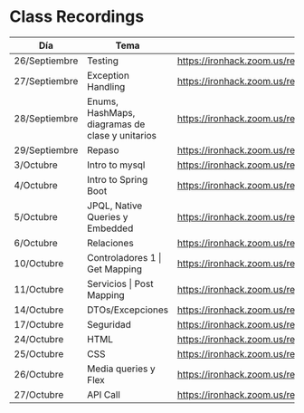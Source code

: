 # Class Recordings

| Día           | Tema    | Enlace                                                       |
| ------------- | ------- | ------------------------------------------------------------ |
| 26/Septiembre | Testing | https://ironhack.zoom.us/rec/share/xSRBHHxrJVNLaH0ZqTxS2P514jCtFG6TDblEPiO-SSe_BfKwfabu7e18BtOR3Ii7.ZFr4WXiJsELRag_K |
| 27/Septiembre | Exception Handling | https://ironhack.zoom.us/rec/share/WpB-FUNR3bXr9iz94uddtEQusUr84ngNyeCMmFkVcWa1WIFFnJC0jZK1b9DUAkph.bUrGhg-MiL5a9RNQ|
| 28/Septiembre | Enums, HashMaps, diagramas de clase y unitarios | https://ironhack.zoom.us/rec/share/9aVnNGBA-2WUiivYQDGPHTf73e7_6S1IUfGTtpVyXeRCDmfHFtTKErhEAnEmxot5.r_dLBBTUhSWKoQkp |
| 29/Septiembre | Repaso | https://ironhack.zoom.us/rec/share/ojA2UIiNATZlWDNn7TgvS39VrD8zyXHZfhvgLkuSiQplWiVkENFXENl1rOeMNZsu.dkXYDLgzqxFB6HVQ |
| 3/Octubre | Intro to mysql | https://ironhack.zoom.us/rec/share/TpyqrfcxKROK5TfkINBTc3C2iHrgqK8tlcW8HwAOFz4NwApjqo2OWUi_7oaFgsEP.l3D_MvWn3w8R8jeQ |
| 4/Octubre | Intro to Spring Boot | https://ironhack.zoom.us/rec/share/SUPxH8HTymaPY2i-w3DR2rhNATmBMYMB6gdGGm2yO_scDntC4rIlEOM7LwlKA43q.1rLi2lmVLkon0Mjt |
| 5/Octubre | JPQL, Native Queries y Embedded | https://ironhack.zoom.us/rec/share/75Igm0zw5-LxHzWpQZ4RyNCu4N70xRrMQ_6N7GYRy5CJcklwOHHljmZPVo-xPGmh.5pqTwIQEkIF2OfQe |
| 6/Octubre | Relaciones | https://ironhack.zoom.us/rec/share/Kz9rVmsxrG8S0dYHCqyT3OjSXFVRhiydP9hrTeGvY86Ja6q8SnZ25fVfs7xVovoK.Kvom25s7YmDGMQEr |
| 10/Octubre | Controladores 1 \| Get Mapping | https://ironhack.zoom.us/rec/share/awLhkw-urN1V0Xs--qe4V2WZ7jpygCGPocIAvp6xUeeGMhhB-QRKqpZaYKO0nOxZ.49oCMT6dr6spl6CO |
| 11/Octubre | Servicios \| Post Mapping | https://ironhack.zoom.us/rec/share/GerZH3PyyIT5yOL3sGwXjLR4ocyOvCvipyA3mcvbC2GFITVykB_PDmYTrWqdkiLX.tfsMPZlUCLGRFnzD |
| 14/Octubre | DTOs/Excepciones | https://ironhack.zoom.us/rec/share/54KT4H2p8zqlKWy0aSREZQl6pV5QcaaVwprQUQSM7jYAXx5vutJ-9MAUJJnUG6oc.SEZTBvhrZH9YyZOH |
| 17/Octubre | Seguridad | https://ironhack.zoom.us/rec/share/R0s-FMCnFnFOEnuS_6Eykil-LkHKtXunDyOYnyAxhO9jwdQkr17CXr0zz3yGEWZn.pTOzPGYSGwdPeGij |
| 24/Octubre | HTML | https://ironhack.zoom.us/rec/share/7zZp_Yp01zoKJ_yEWq4GBa5DZs7eJv8fDXHEemYgGqsETC65i29JnXDmU8NFKbZW.0HG0wNemn7gigm4C |
| 25/Octubre | CSS | https://ironhack.zoom.us/rec/share/wX1BwCH5G_09OxBLxHqbMFu8AHRBPnYPXoRqjXJg9oGaR1rtmc38T2Z1KA1lndgD.866zbCiEJZ0wRwTH |
| 26/Octubre | Media queries y Flex | https://ironhack.zoom.us/rec/share/2xV_HVPEehYRPrwoP4D6fs72aqXPO-IMExSHf3bDvDLhXrAOhAuxjXSEPcBInjci.WA_edbFxXUvXHx-B |
| 27/Octubre | API Call | https://ironhack.zoom.us/rec/share/fSCFuSBUDbEiwjgjwvmJIUhwo2HeIAwuwGYNVOnhPkijjk_nuPPNyvBKGVetIbnE.EkYWx3qQXYPfQKXl |





